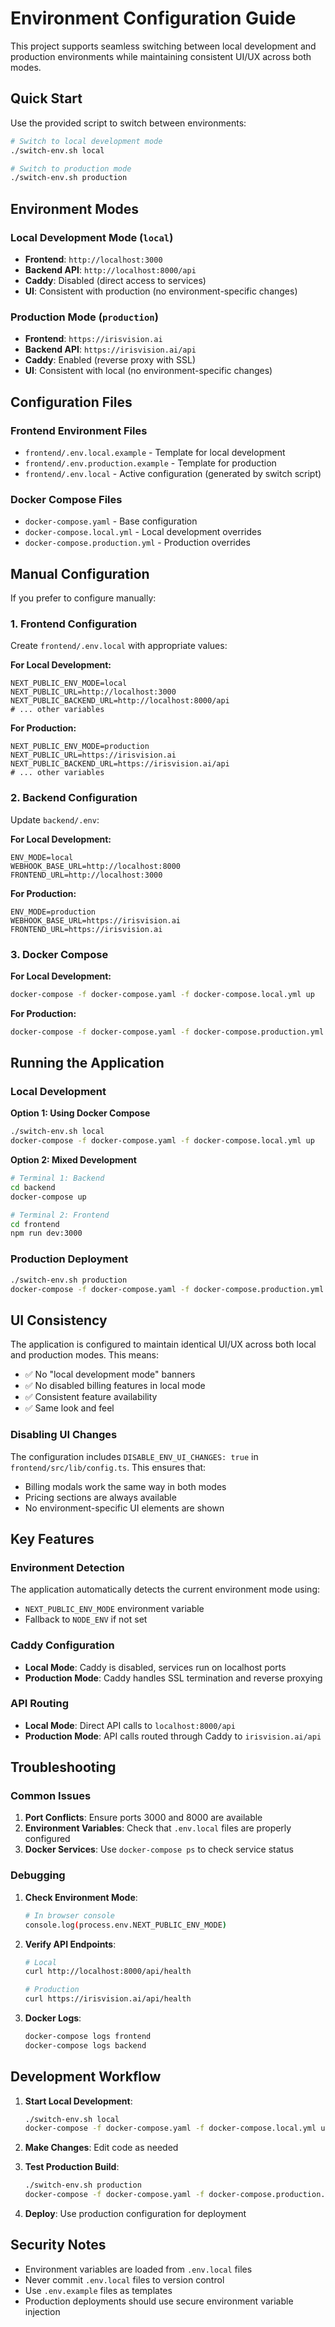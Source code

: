 # Environment Configuration Guide

This project supports seamless switching between local development and production environments while maintaining consistent UI/UX across both modes.

## Quick Start

Use the provided script to switch between environments:

```bash
# Switch to local development mode
./switch-env.sh local

# Switch to production mode  
./switch-env.sh production
```

## Environment Modes

### Local Development Mode (`local`)
- **Frontend**: `http://localhost:3000`
- **Backend API**: `http://localhost:8000/api`
- **Caddy**: Disabled (direct access to services)
- **UI**: Consistent with production (no environment-specific changes)

### Production Mode (`production`)
- **Frontend**: `https://irisvision.ai`
- **Backend API**: `https://irisvision.ai/api`
- **Caddy**: Enabled (reverse proxy with SSL)
- **UI**: Consistent with local (no environment-specific changes)

## Configuration Files

### Frontend Environment Files
- `frontend/.env.local.example` - Template for local development
- `frontend/.env.production.example` - Template for production
- `frontend/.env.local` - Active configuration (generated by switch script)

### Docker Compose Files
- `docker-compose.yaml` - Base configuration
- `docker-compose.local.yml` - Local development overrides
- `docker-compose.production.yml` - Production overrides

## Manual Configuration

If you prefer to configure manually:

### 1. Frontend Configuration

Create `frontend/.env.local` with appropriate values:

**For Local Development:**
```env
NEXT_PUBLIC_ENV_MODE=local
NEXT_PUBLIC_URL=http://localhost:3000
NEXT_PUBLIC_BACKEND_URL=http://localhost:8000/api
# ... other variables
```

**For Production:**
```env
NEXT_PUBLIC_ENV_MODE=production
NEXT_PUBLIC_URL=https://irisvision.ai
NEXT_PUBLIC_BACKEND_URL=https://irisvision.ai/api
# ... other variables
```

### 2. Backend Configuration

Update `backend/.env`:

**For Local Development:**
```env
ENV_MODE=local
WEBHOOK_BASE_URL=http://localhost:8000
FRONTEND_URL=http://localhost:3000
```

**For Production:**
```env
ENV_MODE=production
WEBHOOK_BASE_URL=https://irisvision.ai
FRONTEND_URL=https://irisvision.ai
```

### 3. Docker Compose

**For Local Development:**
```bash
docker-compose -f docker-compose.yaml -f docker-compose.local.yml up
```

**For Production:**
```bash
docker-compose -f docker-compose.yaml -f docker-compose.production.yml up
```

## Running the Application

### Local Development

**Option 1: Using Docker Compose**
```bash
./switch-env.sh local
docker-compose -f docker-compose.yaml -f docker-compose.local.yml up
```

**Option 2: Mixed Development**
```bash
# Terminal 1: Backend
cd backend
docker-compose up

# Terminal 2: Frontend
cd frontend
npm run dev:3000
```

### Production Deployment

```bash
./switch-env.sh production
docker-compose -f docker-compose.yaml -f docker-compose.production.yml up
```

## UI Consistency

The application is configured to maintain identical UI/UX across both local and production modes. This means:

- ✅ No "local development mode" banners
- ✅ No disabled billing features in local mode
- ✅ Consistent feature availability
- ✅ Same look and feel

### Disabling UI Changes

The configuration includes `DISABLE_ENV_UI_CHANGES: true` in `frontend/src/lib/config.ts`. This ensures that:

- Billing modals work the same way in both modes
- Pricing sections are always available
- No environment-specific UI elements are shown

## Key Features

### Environment Detection
The application automatically detects the current environment mode using:
- `NEXT_PUBLIC_ENV_MODE` environment variable
- Fallback to `NODE_ENV` if not set

### Caddy Configuration
- **Local Mode**: Caddy is disabled, services run on localhost ports
- **Production Mode**: Caddy handles SSL termination and reverse proxying

### API Routing
- **Local Mode**: Direct API calls to `localhost:8000/api`
- **Production Mode**: API calls routed through Caddy to `irisvision.ai/api`

## Troubleshooting

### Common Issues

1. **Port Conflicts**: Ensure ports 3000 and 8000 are available
2. **Environment Variables**: Check that `.env.local` files are properly configured
3. **Docker Services**: Use `docker-compose ps` to check service status

### Debugging

1. **Check Environment Mode**:
   ```bash
   # In browser console
   console.log(process.env.NEXT_PUBLIC_ENV_MODE)
   ```

2. **Verify API Endpoints**:
   ```bash
   # Local
   curl http://localhost:8000/api/health
   
   # Production
   curl https://irisvision.ai/api/health
   ```

3. **Docker Logs**:
   ```bash
   docker-compose logs frontend
   docker-compose logs backend
   ```

## Development Workflow

1. **Start Local Development**:
   ```bash
   ./switch-env.sh local
   docker-compose -f docker-compose.yaml -f docker-compose.local.yml up
   ```

2. **Make Changes**: Edit code as needed

3. **Test Production Build**:
   ```bash
   ./switch-env.sh production
   docker-compose -f docker-compose.yaml -f docker-compose.production.yml up
   ```

4. **Deploy**: Use production configuration for deployment

## Security Notes

- Environment variables are loaded from `.env.local` files
- Never commit `.env.local` files to version control
- Use `.env.example` files as templates
- Production deployments should use secure environment variable injection
